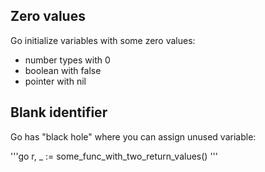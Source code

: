 ## Zero values

Go initialize variables with some zero values:

- number types with 0
- boolean with false
- pointer with nil

## Blank identifier

Go has "black hole" where you can assign unused variable:

'''go
r, _ := some_func_with_two_return_values()
'''